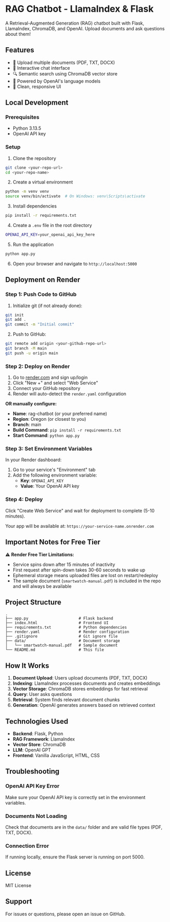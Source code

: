 # RAG Chatbot - LlamaIndex & Flask

A Retrieval-Augmented Generation (RAG) chatbot built with Flask, LlamaIndex, ChromaDB, and OpenAI. Upload documents and ask questions about them!

## Features

- 📄 Upload multiple documents (PDF, TXT, DOCX)
- 💬 Interactive chat interface
- 🔍 Semantic search using ChromaDB vector store
- 🤖 Powered by OpenAI's language models
- 🎨 Clean, responsive UI

## Local Development

### Prerequisites

- Python 3.13.5
- OpenAI API key

### Setup

1. Clone the repository
```bash
git clone <your-repo-url>
cd <your-repo-name>
```

2. Create a virtual environment
```bash
python -m venv venv
source venv/bin/activate  # On Windows: venv\Scripts\activate
```

3. Install dependencies
```bash
pip install -r requirements.txt
```

4. Create a `.env` file in the root directory
```bash
OPENAI_API_KEY=your_openai_api_key_here
```

5. Run the application
```bash
python app.py
```

6. Open your browser and navigate to `http://localhost:5000`

## Deployment on Render

### Step 1: Push Code to GitHub

1. Initialize git (if not already done):
```bash
git init
git add .
git commit -m "Initial commit"
```

2. Push to GitHub:
```bash
git remote add origin <your-github-repo-url>
git branch -M main
git push -u origin main
```

### Step 2: Deploy on Render

1. Go to [render.com](https://render.com) and sign up/login
2. Click "New +" and select "Web Service"
3. Connect your GitHub repository
4. Render will auto-detect the `render.yaml` configuration

**OR manually configure:**

- **Name**: rag-chatbot (or your preferred name)
- **Region**: Oregon (or closest to you)
- **Branch**: main
- **Build Command**: `pip install -r requirements.txt`
- **Start Command**: `python app.py`

### Step 3: Set Environment Variables

In your Render dashboard:
1. Go to your service's "Environment" tab
2. Add the following environment variable:
   - **Key**: `OPENAI_API_KEY`
   - **Value**: Your OpenAI API key

### Step 4: Deploy

Click "Create Web Service" and wait for deployment to complete (5-10 minutes).

Your app will be available at: `https://your-service-name.onrender.com`

## Important Notes for Free Tier

⚠️ **Render Free Tier Limitations:**
- Service spins down after 15 minutes of inactivity
- First request after spin-down takes 30-60 seconds to wake up
- Ephemeral storage means uploaded files are lost on restart/redeploy
- The sample document (`smartwatch-manual.pdf`) is included in the repo and will always be available

## Project Structure

```
.
├── app.py                      # Flask backend
├── index.html                  # Frontend UI
├── requirements.txt            # Python dependencies
├── render.yaml                 # Render configuration
├── .gitignore                  # Git ignore file
├── data/                       # Document storage
│   └── smartwatch-manual.pdf   # Sample document
└── README.md                   # This file
```

## How It Works

1. **Document Upload**: Users upload documents (PDF, TXT, DOCX)
2. **Indexing**: LlamaIndex processes documents and creates embeddings
3. **Vector Storage**: ChromaDB stores embeddings for fast retrieval
4. **Query**: User asks questions
5. **Retrieval**: System finds relevant document chunks
6. **Generation**: OpenAI generates answers based on retrieved context

## Technologies Used

- **Backend**: Flask, Python
- **RAG Framework**: LlamaIndex
- **Vector Store**: ChromaDB
- **LLM**: OpenAI GPT
- **Frontend**: Vanilla JavaScript, HTML, CSS

## Troubleshooting

### OpenAI API Key Error
Make sure your OpenAI API key is correctly set in the environment variables.

### Documents Not Loading
Check that documents are in the `data/` folder and are valid file types (PDF, TXT, DOCX).

### Connection Error
If running locally, ensure the Flask server is running on port 5000.

## License

MIT License

## Support

For issues or questions, please open an issue on GitHub.
